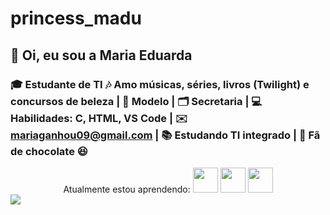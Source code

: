 # princess_madu
## 👋 Oi, eu sou a Maria Eduarda    
### 🎓 Estudante de TI 🎶 Amo músicas, séries, livros (Twilight) e concursos de beleza | 👠 Modelo | 🗂️ Secretaria | 💻 Habilidades: C, HTML, VS Code | ✉️ mariaganhou09@gmail.com | 📚 Estudando TI integrado | 🍫 Fã de chocolate 😆    

<div align="center">
  Atualmente estou aprendendo:
  
  <img loading="lazy" src="https://cdn.jsdelivr.net/gh/devicons/devicon/icons/java/java-original.svg" width="40" height="40"/> 
  <img loading="lazy" src="https://cdn.jsdelivr.net/gh/devicons/devicon/icons/linux/linux-original.svg" width="40" height="40"/>
  <img loading="lazy" src="https://cdn.jsdelivr.net/gh/devicons/devicon/icons/git/git-original.svg" width="40" height="40"/>
</div>

<img loading="lazy" src="https://cdn-wcsm.alura.com.br/2025/04/imagem12.png" /> 
